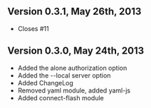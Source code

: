 Version 0.3.1, May 26th, 2013
-----------------------------
- Closes #11

Version 0.3.0, May 24th, 2013
-----------------------------

- Added the alone authorization option
- Added the --local server option
- Added ChangeLog
- Removed yaml module, added yaml-js
- Added connect-flash module